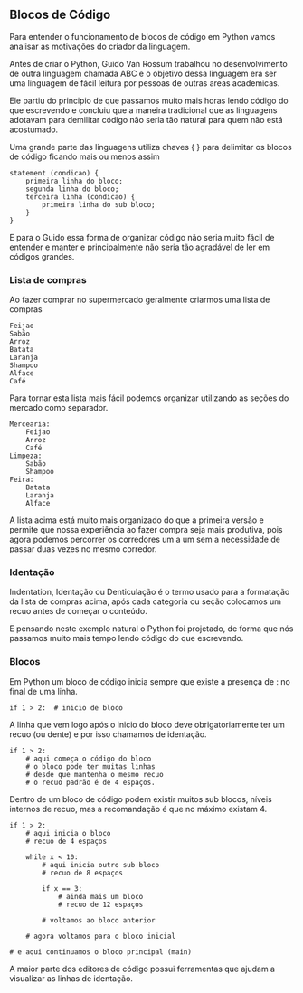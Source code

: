 ## Blocos de Código
Para entender o funcionamento de blocos de código em Python vamos analisar as motivações do criador da linguagem.

Antes de criar o Python, Guido Van Rossum trabalhou no desenvolvimento de outra linguagem chamada ABC e o objetivo dessa linguagem era ser uma linguagem de fácil leitura por pessoas de outras areas academicas.

Ele partiu do principio de que passamos muito mais horas lendo código do que escrevendo e concluiu que a maneira tradicional que as linguagens adotavam para demilitar código não seria tão natural para quem não está acostumado.

Uma grande parte das linguagens utiliza chaves { } para delimitar os blocos de código ficando mais ou menos assim

```
statement (condicao) {
	primeira linha do bloco;
	segunda linha do bloco;
	terceira linha (condicao) {
		primeira linha do sub bloco;
	}
}
```
E para o Guido essa forma de organizar código não seria muito fácil de entender e manter e principalmente não seria tão agradável de ler em códigos grandes.

### Lista de compras
Ao fazer comprar no supermercado geralmente criarmos uma lista de compras
```
Feijao
Sabão
Arroz
Batata
Laranja
Shampoo
Alface
Café
```
Para tornar esta lista mais fácil podemos organizar utilizando as seções do mercado como separador.
```
Mercearia:
	Feijao
	Arroz
	Café
Limpeza:
	Sabão
	Shampoo
Feira:
	Batata
	Laranja
	Alface
```
A lista acima está muito mais organizado do que a primeira versão e permite que nossa experiência ao fazer compra seja mais produtiva, pois agora podemos percorrer os corredores um a um sem a necessidade de passar duas vezes no mesmo corredor.

### Identação
Indentation, Identação ou Denticulação é o termo usado para a formatação da lista de compras acima, após cada categoria ou seção colocamos um recuo antes de começar o conteúdo.

E pensando neste exemplo natural o Python foi projetado, de forma que nós passamos muito mais tempo lendo código do que escrevendo.

### Blocos
Em Python um bloco de código inicia sempre que existe a presença de : no final de uma linha.

```
if 1 > 2:  # inicio de bloco
```

A linha que vem logo após o inicio do bloco deve obrigatoriamente ter um recuo (ou dente) e por isso chamamos de identação.
```
if 1 > 2:
    # aqui começa o código do bloco
    # o bloco pode ter muitas linhas
    # desde que mantenha o mesmo recuo
    # o recuo padrão é de 4 espaços.
```
Dentro de um bloco de código podem existir muitos sub blocos, níveis internos de recuo, mas a recomandação é que no máximo existam 4.
```
if 1 > 2:
    # aqui inicia o bloco
    # recuo de 4 espaços

    while x < 10:
        # aqui inicia outro sub bloco
        # recuo de 8 espaços

        if x == 3:
            # ainda mais um bloco
            # recuo de 12 espaços

        # voltamos ao bloco anterior

    # agora voltamos para o bloco inicial

# e aqui continuamos o bloco principal (main)
```

A maior parte dos editores de código possui ferramentas que ajudam a visualizar as linhas de identação.